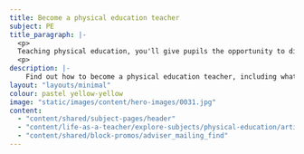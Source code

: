 ```yaml
---
title: Become a physical education teacher
subject: PE
title_paragraph: |-
  <p>
  Teaching physical education, you'll give pupils the opportunity to discover the joy of being active, develop essential teamwork skills and grow in confidence both on and off the field.</p> 
  <p>
description: |-
    Find out how to become a physical education teacher, including what you'll be teaching and what funding is available to help you train.
layout: "layouts/minimal"
colour: pastel yellow-yellow
image: "static/images/content/hero-images/0031.jpg"
content:
  - "content/shared/subject-pages/header"
  - "content/life-as-a-teacher/explore-subjects/physical-education/article"
  - "content/shared/block-promos/adviser_mailing_find"
---
```

